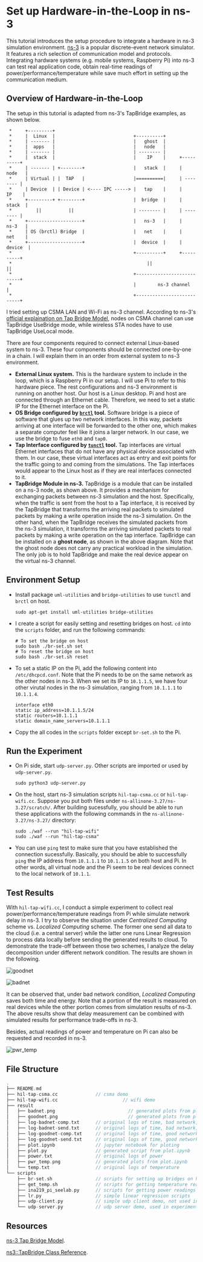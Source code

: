 # Set up Hardware-in-the-Loop in ns-3

This tutorial introduces the setup procedure to integrate a hardware in ns-3 simulation environment. [ns-3](https://www.nsnam.org/) is a popular discrete-event network simulator. It features a rich selection of communication model and protocols. Integrating hardware systems (e.g. mobile systems, Raspberry Pi) into ns-3 can test real application code, obtain real-time readings of power/performance/temperature while save much effort in setting up the communication medium.

## Overview of Hardware-in-the-Loop

The setup in this tutorial is adapted from ns-3's TapBridge examples, as shown below.

```
 *     +---------+
 *     |  Linux  |                             +----------+
 *     | ------- |                             |   ghost  |
 *     |  apps   |                             |   node   |
 *     | ------- |                             | -------- |
 *     |  stack  |                             |    IP    |     +----------+
 *     | ------- | +--------+                  |   stack  |     |   node   |
 *     | Virtual | |  TAP   |                  |==========|     | -------- |
 *     | Device  | | Device | <---- IPC -----> |   tap    |     |    IP    |
 *     +---------+ +--------+                  |  bridge  |     |   stack  |
 *         ||          ||                      | -------- |     | -------- |
 *     +--------------------+                  |   ns-3   |     |   ns-3   |
 *     | OS (brctl) Bridge  |                  |   net    |     |   net    |
 *     +--------------------+                  |  device  |     |  device  |
 *                                             +----------+     +----------+
 *                                                  ||               ||
 *                                             +---------------------------+
 *                                             |        ns-3 channel       |
 *                                             +---------------------------+
```

I tried setting up CSMA LAN and Wi-Fi as ns-3 channel. According to ns-3's [official explaination on Tap Bridge Model](https://www.nsnam.org/docs/release/3.9/doxygen/group___tap_bridge_model.html), nodes on CSMA channel can use TapBridge UseBridge mode, while wireless STA nodes have to use TapBridge UseLocal mode.

There are four components required to connect external Linux-based system to ns-3. These four components should be connected one-by-one in a chain. I will explain them in an order from external system to ns-3 environment.

* **External Linux system.** This is the hardware system to include in the loop, which is a Raspberry Pi in our setup. I will use Pi to refer to this hardware piece. The rest configurations and ns-3 environment is running on another host. Our host is a Linux desktop. Pi and host are connected through an Ethernet cable. Therefore, we need to set a static IP for the Ethernet interface on the Pi. 
* **OS Bridge configured by [`brctl`](https://linux.die.net/man/8/brctl) tool.** Software bridge is a piece of software that glues up two network interfaces. In this way, packets arriving at one interface will be forwarded to the other one, which makes a separate computer feel like it joins a larger network. In our case, we use the bridge to fuse `eth0` and `tap0`.
* **Tap Interface configured by [`tunctl`](https://linux.die.net/man/8/tunctl) tool.** Tap interfaces are virtual Ethernet interfaces that do not have any physical device associated with them. In our case, these virtual interfaces act as entry and exit points for the traffic going to and coming from the simulations. The Tap interfaces would appear to the Linux host as if they are real interfaces connected to it. 
* **TapBridge Module in ns-3.** TapBridge is a module that can be installed on a ns-3 node, as shown above. It provides a mechanism for exchanging packets between ns-3 simulation and the host. Specifically, when the traffic is sent from the host to a Tap interface, it is received by the TapBridge that transforms the arriving real packets to simulated packets by making a write operation inside the ns-3 simulation. On the other hand, when the TapBridge receives the simulated packets from the ns-3 simulation, it transforms the arriving simulated packets to real packets by making a write operation on the tap interface.
  TapBridge can be installed on a **ghost node**, as shown in the above diagram. Note that the ghost node does not carry any practical workload in the simulation. The only job is to hold TapBridge and make the real device appear on the virtual ns-3 channel.

## Environment Setup

* Install package `uml-utilities` and `bridge-utilities` to use `tunctl` and `brctl` on host.

  ```shell
  sudo apt-get install uml-utilities bridge-utilities
  ```

* I create a script for easily setting and resetting bridges on host. `cd` into the `scripts` folder, and run the following commands:

  ```shell
  # To set the bridge on host
  sudo bash ./br-set.sh set
  # To reset the bridge on host
  sudo bash ./br-set.sh reset
  ```

* To set a static IP on the Pi, add the following content into `/etc/dhcpcd.conf`. Note that the Pi needs to be on the same network as the other nodes in ns-3. When we set its IP to `10.1.1.5`, we have four other virutal nodes in the ns-3 simulation, ranging from `10.1.1.1` to `10.1.1.4`.

  ```
  interface eth0
  static ip_address=10.1.1.5/24
  static routers=10.1.1.1
  static domain_name_servers=10.1.1.1
  ```

* Copy the all codes in the `scripts` folder except `br-set.sh` to the Pi. 

## Run the Experiment

* On Pi side, start `udp-server.py`. Other scripts are imported or used by `udp-server.py`.

  ```shell
  sudo python3 udp-server.py
  ```

* On the host, start ns-3 simulation scripts `hil-tap-csma.cc` or `hil-tap-wifi.cc`. Suppose you put both files under `ns-allinone-3.27/ns-3.27/scratch/`. After building sucessfully, you should be able to run these applications with the following commands in the `ns-allinone-3.27/ns-3.27/` directory:

  ```shell
  sudo ./waf --run "hil-tap-wifi"
  sudo ./waf --run "hil-tap-csma"
  ```

* You can use `ping` test to make sure that you have established the connection sucessfully. Basically, you should be able to successfully `ping` the IP address from `10.1.1.1` to `10.1.1.5` on both host and Pi. In other words, all virtual node and the Pi seem to be real devices connect to the local network of `10.1.1`.

## Test Results

With `hil-tap-wifi.cc`, I conduct a simple experiment to collect real power/performance/temperature readings from Pi while simulate network delay in ns-3. I try to observe the situation under *Centralized Computing* scheme vs. *Localized Computing* scheme. The former one send all data to the cloud (i.e. a central server) while the latter one runs Linear Regression to process data locally before sending the generated results to cloud. To demonstrate the trade-off between those two schemes, I analyze the delay decomposition under different network condition. The results are shown in the following.

![goodnet](./result/goodnet.png)

![badnet](./result/badnet.png)

It can be observed that, under bad network condition, *Localized Computing* saves both time and energy. Note that a portion of the result is measured on real devices while the other portion comes from simulation results of ns-3. The above results show that delay measurement can be combined with simulated results for performance trade-offs in ns-3.

Besides, actual readings of power and temperature on Pi can also be requested and recorded in ns-3.

![pwr_temp](./result/pwr_temp.png)

## File Structure

```c
.
├── README.md
├── hil-tap-csma.cc              // csma demo
├── hil-tap-wifi.cc						   // wifi demo
├── result
│   ├── badnet.png							 // generated plots from plot.ipynb
│   ├── goodnet.png							 // generated plots from plot.ipynb
│   ├── log-badnet-comp.txt      // original logs of time, bad network, local computing
│   ├── log-badnet-send.txt      // original logs of time, bad network, central computing
│   ├── log-goodnet-comp.txt     // original logs of time, good network, local computing
│   ├── log-goodnet-send.txt     // original logs of time, good network, central computing
│   ├── plot.ipynb               // jupyter notebook for ploting
│   ├── plot.py                  // generated script from plot.ipynb
│   ├── power.txt                // original logs of power
│   ├── pwr_temp.png             // generated plots from plot.ipynb
│   └── temp.txt                 // original logs of temperature
└── scripts
    ├── br-set.sh                // scripts for setting up bridges on host
    ├── get_temp.sh              // scripts for getting temperature readings on Pi
    ├── ina219_pi_seelab.py      // scripts for getting power readings on Pi with INA219
    ├── lr.py                    // simple linear regression scripts
    ├── udp-client.py            // simple udp client demo, not used in experiment
    └── udp-server.py            // udp server demo, used in experiment
```

## Resources

[ns-3 Tap Bridge Model](https://www.nsnam.org/docs/release/3.9/doxygen/group___tap_bridge_model.html).

[ns3::TapBridge Class Reference](https://www.nsnam.org/doxygen/classns3_1_1_tap_bridge.html).